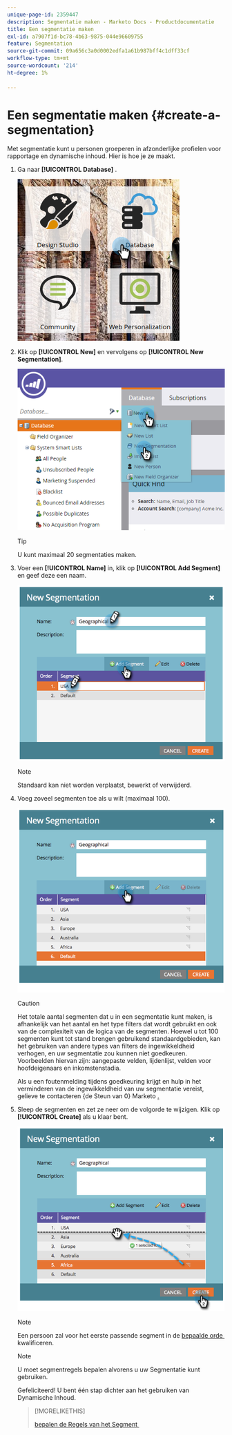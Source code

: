 ```yaml
---
unique-page-id: 2359447
description: Segmentatie maken - Marketo Docs - Productdocumentatie
title: Een segmentatie maken
exl-id: a7907f1d-bc78-4b63-9875-044e96609755
feature: Segmentation
source-git-commit: 09a656c3a0d0002edfa1a61b987bff4c1dff33cf
workflow-type: tm+mt
source-wordcount: '214'
ht-degree: 1%

---
```


# Een segmentatie maken {#create-a-segmentation}

Met segmentatie kunt u personen groeperen in afzonderlijke profielen voor rapportage en dynamische inhoud. Hier is hoe je ze maakt.

1. Ga naar **[!UICONTROL Database]** .

   ![](assets/image2017-3-28-13-3a44-3a54.png)

1. Klik op **[!UICONTROL New]** en vervolgens op **[!UICONTROL New Segmentation]**.

   ![](assets/image2017-3-28-13-3a56-3a57.png)

   >[!TIP]
   >
   >U kunt maximaal 20 segmentaties maken.

1. Voer een **[!UICONTROL Name]** in, klik op **[!UICONTROL Add Segment]** en geef deze een naam.

   ![](assets/image2014-9-15-10-3a1-3a1.png)

   >[!NOTE]
   >
   >Standaard kan niet worden verplaatst, bewerkt of verwijderd.

1. Voeg zoveel segmenten toe als u wilt (maximaal 100).

   ![](assets/image2014-9-15-10-3a1-3a16.png)

   >[!CAUTION]
   >
   >Het totale aantal segmenten dat u in een segmentatie kunt maken, is afhankelijk van het aantal en het type filters dat wordt gebruikt en ook van de complexiteit van de logica van de segmenten. Hoewel u tot 100 segmenten kunt tot stand brengen gebruikend standaardgebieden, kan het gebruiken van andere types van filters de ingewikkeldheid verhogen, en uw segmentatie zou kunnen niet goedkeuren. Voorbeelden hiervan zijn: aangepaste velden, lijdenlijst, velden voor hoofdeigenaars en inkomstenstadia.
   >
   >Als u een foutenmelding tijdens goedkeuring krijgt en hulp in het verminderen van de ingewikkeldheid van uw segmentatie vereist, gelieve te contacteren {de Steun van 0} Marketo [.](https://nation.marketo.com/t5/Support/ct-p/Support)

1. Sleep de segmenten en zet ze neer om de volgorde te wijzigen. Klik op **[!UICONTROL Create]** als u klaar bent.

   ![](assets/image2014-9-15-10-3a1-3a30.png)

   >[!NOTE]
   >
   >Een persoon zal voor het eerste passende segment in de [&#x200B; bepaalde orde &#x200B;](/help/marketo/product-docs/personalization/segmentation-and-snippets/segmentation/segmentation-order-priority.md) kwalificeren.

   >[!NOTE]
   >
   >U moet segmentregels bepalen alvorens u uw Segmentatie kunt gebruiken.

   Gefeliciteerd! U bent één stap dichter aan het gebruiken van Dynamische Inhoud.

   >[!MORELIKETHIS]
   >
   >[&#x200B; bepalen de Regels van het Segment &#x200B;](/help/marketo/product-docs/personalization/segmentation-and-snippets/segmentation/define-segment-rules.md)
